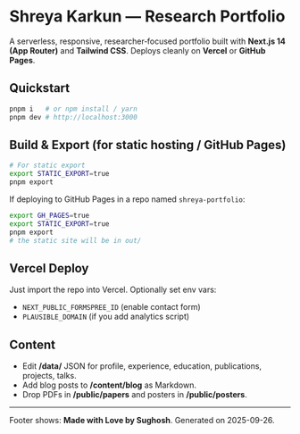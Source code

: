 # Shreya Karkun — Research Portfolio

A serverless, responsive, researcher‑focused portfolio built with **Next.js 14 (App Router)** and **Tailwind CSS**.
Deploys cleanly on **Vercel** or **GitHub Pages**.

## Quickstart

```bash
pnpm i   # or npm install / yarn
pnpm dev # http://localhost:3000
```

## Build & Export (for static hosting / GitHub Pages)

```bash
# For static export
export STATIC_EXPORT=true
pnpm export
```

If deploying to GitHub Pages in a repo named `shreya-portfolio`:

```bash
export GH_PAGES=true
export STATIC_EXPORT=true
pnpm export
# the static site will be in out/
```

## Vercel Deploy
Just import the repo into Vercel. Optionally set env vars:
- `NEXT_PUBLIC_FORMSPREE_ID` (enable contact form)
- `PLAUSIBLE_DOMAIN` (if you add analytics script)

## Content
- Edit **/data/** JSON for profile, experience, education, publications, projects, talks.
- Add blog posts to **/content/blog** as Markdown.
- Drop PDFs in **/public/papers** and posters in **/public/posters**.

---

Footer shows: **Made with Love by Sughosh**.
Generated on 2025-09-26.
